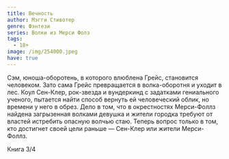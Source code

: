 ```yaml
---
title: Вечность
author: Мэгги Стивотер
genre: Фэнтези
series: Волки из Мерси Фолз
tags:
  - 18+
image: /img/254000.jpeg
have: true
---
```

Сэм, юноша-оборотень, в которого влюблена Грейс, становится человеком. Зато сама Грейс превращается в волка-оборотня и уходит в лес. Коул Сен-Клер, рок-звезда и вундеркинд с задатками гениального ученого, пытается найти способ вернуть ей человеческий облик, но времени у него в обрез. Дело в том, что в окрестностях Мерси-Фоллз найдена загрызенная волками девушка и жители городка требуют от властей истребить опасную волчью стаю. Теперь вопрос только в том, кто достигнет своей цели раньше — Сен-Клер или жители Мерси-Фоллз.

Книга 3/4